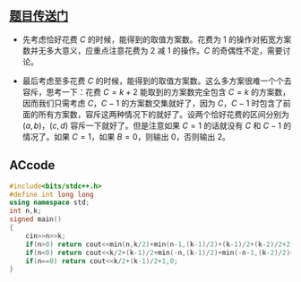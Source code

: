 ## [题目传送门](https://www.luogu.com.cn/problem/AT_arc112_b)

- 	先考虑恰好花费 $C$ 的时候，能得到的取值方案数。花费为 $1$ 的操作对拓宽方案数并无多大意义，应重点注意花费为 $2$ 减 $1$ 的操作。$C$ 的奇偶性不定，需要讨论。



- 	最后考虑至多花费 $C$ 的时候，能得到的取值方案数。这么多方案很难一个个去容斥，思考一下：花费 $C = k + 2$ 能取到的方案数完全包含 $C = k$ 的方案数，因而我们只需考虑 $C$，$C -1$ 的方案数交集就好了，因为 $C$，$C - 1$ 时包含了前面的所有方案数，容斥这两种情况下的就好了。设两个恰好花费的区间分别为 $(a, b)$，$(c, d)$ 容斥一下就好了。但是注意如果 $C = 1$ 的话就没有 $C$ 和 $C - 1$ 的情况了。如果 $C = 1$，如果 $B = 0$，则输出 $0$，否则输出 $2$。

## ACcode
```cpp
#include<bits/stdc++.h>
#define int long long
using namespace std;
int n,k;
signed main()
{
	cin>>n>>k;
	if(n>0) return cout<<min(n,k/2)+min(n-1,(k-1)/2)+(k-1)/2+(k-2)/2+2,0;
	if(n<0) return cout<<k/2+(k-1)/2+min(-n,(k-1)/2)+min(-n-1,(k-2)/2)+2,0;
	if(n==0) return cout<<k/2+(k-1)/2+1,0;
}
```
